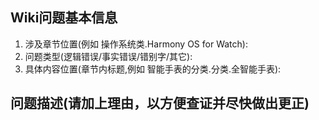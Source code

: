 ## Wiki问题基本信息
 1. 涉及章节位置(例如 操作系统类.Harmony OS for Watch):
 2. 问题类型(逻辑错误/事实错误/错别字/其它):
 3. 具体内容位置(章节内标题,例如 智能手表的分类.分类.全智能手表):

## 问题描述(请加上理由，以方便查证并尽快做出更正)